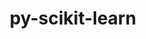 ---
title: "py-scikit-learn"
layout: cache
categories: [package, develop]
meta: {"compilers": ["apple-clang@=16.0.0", "gcc@=11.4.0", "gcc@=13.2.0", "oneapi@=2024.2.1"], "num_specs": 126, "num_specs_by_stack": {"e4s": 24, "e4s-oneapi": 16, "ml-darwin-aarch64-mps": 24, "ml-linux-aarch64-cpu": 22, "ml-linux-aarch64-cuda": 22, "ml-linux-x86_64-cpu": 24, "ml-linux-x86_64-cuda": 24, "ml-linux-x86_64-rocm": 16, "root": 126}, "oss": ["sequoia", "ubuntu22.04", "ubuntu24.04"], "platforms": ["darwin", "linux"], "stacks": ["e4s", "e4s-oneapi", "ml-darwin-aarch64-mps", "ml-linux-aarch64-cpu", "ml-linux-aarch64-cuda", "ml-linux-x86_64-cpu", "ml-linux-x86_64-cuda", "ml-linux-x86_64-rocm", "root"], "targets": ["aarch64", "x86_64_v3"], "versions": ["1.2.2", "1.6.1"]}
spec_details: [{"compiler": "gcc@=11.4.0", "hash": "24kaewkrbqungdzgtocghqn7dtde4lya", "os": "ubuntu22.04", "platform": "linux", "size": "-", "stacks": ["e4s", "root"], "target": "x86_64_v3", "variants": ["build_system=python_pip"], "versions": ["1.6.1"]}, {"compiler": "gcc@=13.2.0", "hash": "2eo5ymqwegkylimkyxwt6df3zxye675y", "os": "ubuntu24.04", "platform": "linux", "size": "-", "stacks": ["root"], "target": "x86_64_v3", "variants": ["build_system=python_pip"], "versions": ["1.6.1"]}, {"compiler": "gcc@=13.2.0", "hash": "2udy2m3rnuu5wijwarewylgdq24nn3hx", "os": "ubuntu24.04", "platform": "linux", "size": "-", "stacks": ["ml-linux-aarch64-cpu", "ml-linux-aarch64-cuda", "root"], "target": "aarch64", "variants": ["build_system=python_pip"], "versions": ["1.2.2"]}, {"compiler": "oneapi@=2024.2.1", "hash": "2uopnvyqpiccovbhlacq2y464iuelion", "os": "ubuntu22.04", "platform": "linux", "size": "-", "stacks": ["e4s-oneapi", "root"], "target": "x86_64_v3", "variants": ["build_system=python_pip"], "versions": ["1.6.1"]}, {"compiler": "apple-clang@=16.0.0", "hash": "33br6ynk65oecditu6yttlhoraes24sn", "os": "sequoia", "platform": "darwin", "size": "-", "stacks": ["ml-darwin-aarch64-mps", "root"], "target": "aarch64", "variants": ["build_system=python_pip"], "versions": ["1.6.1"]}, {"compiler": "apple-clang@=16.0.0", "hash": "3ki35db2avflnjkh3vp33pkh4s5yhfvh", "os": "sequoia", "platform": "darwin", "size": "-", "stacks": ["ml-darwin-aarch64-mps", "root"], "target": "aarch64", "variants": ["build_system=python_pip"], "versions": ["1.2.2"]}, {"compiler": "gcc@=11.4.0", "hash": "46w66cfnjhm5pba2xhhhlcju635lfjwn", "os": "ubuntu22.04", "platform": "linux", "size": "-", "stacks": ["e4s", "root"], "target": "x86_64_v3", "variants": ["build_system=python_pip"], "versions": ["1.6.1"]}, {"compiler": "gcc@=11.4.0", "hash": "4esj3qfmsb24af74rby5nelvqha6rqx6", "os": "ubuntu22.04", "platform": "linux", "size": "-", "stacks": ["e4s", "root"], "target": "x86_64_v3", "variants": ["build_system=python_pip"], "versions": ["1.6.1"]}, {"compiler": "gcc@=13.2.0", "hash": "4piaxrskji7x4z4rj344323dv4dlv66w", "os": "ubuntu24.04", "platform": "linux", "size": "-", "stacks": ["ml-linux-x86_64-cpu", "ml-linux-x86_64-cuda", "ml-linux-x86_64-rocm", "root"], "target": "x86_64_v3", "variants": ["build_system=python_pip"], "versions": ["1.2.2"]}, {"compiler": "gcc@=11.4.0", "hash": "4pitx5fztmbcy5awpvwoowjtyzsizgto", "os": "ubuntu22.04", "platform": "linux", "size": "-", "stacks": ["e4s", "root"], "target": "x86_64_v3", "variants": ["build_system=python_pip"], "versions": ["1.6.1"]}, {"compiler": "gcc@=13.2.0", "hash": "4vkznj64ukm5qgcgdfdonet7nz3d4gmb", "os": "ubuntu24.04", "platform": "linux", "size": "-", "stacks": ["ml-linux-aarch64-cpu", "ml-linux-aarch64-cuda", "root"], "target": "aarch64", "variants": ["build_system=python_pip"], "versions": ["1.6.1"]}, {"compiler": "apple-clang@=16.0.0", "hash": "5fzwxyihrqrdpjvl64crpgpctpge2ezk", "os": "sequoia", "platform": "darwin", "size": "-", "stacks": ["ml-darwin-aarch64-mps", "root"], "target": "aarch64", "variants": ["build_system=python_pip"], "versions": ["1.2.2"]}, {"compiler": "gcc@=13.2.0", "hash": "5yhqp4g2tuypxrh4i6joikhn6iad22hz", "os": "ubuntu24.04", "platform": "linux", "size": "-", "stacks": ["ml-linux-aarch64-cpu", "ml-linux-aarch64-cuda", "root"], "target": "aarch64", "variants": ["build_system=python_pip"], "versions": ["1.2.2"]}, {"compiler": "gcc@=11.4.0", "hash": "64s6xqiz4def2rnr4hcciagv3bfs5org", "os": "ubuntu22.04", "platform": "linux", "size": "-", "stacks": ["e4s", "root"], "target": "x86_64_v3", "variants": ["build_system=python_pip"], "versions": ["1.6.1"]}, {"compiler": "gcc@=13.2.0", "hash": "6t5lpxbpf5mavwyxbmyuhnbyxnzdfdxd", "os": "ubuntu24.04", "platform": "linux", "size": "-", "stacks": ["ml-linux-x86_64-cpu", "ml-linux-x86_64-cuda", "ml-linux-x86_64-rocm", "root"], "target": "x86_64_v3", "variants": ["build_system=python_pip"], "versions": ["1.2.2"]}, {"compiler": "gcc@=13.2.0", "hash": "7ctqxzyw46lyyduufz4qazw7m57ohzve", "os": "ubuntu24.04", "platform": "linux", "size": "-", "stacks": ["ml-linux-aarch64-cpu", "ml-linux-aarch64-cuda", "root"], "target": "aarch64", "variants": ["build_system=python_pip"], "versions": ["1.6.1"]}, {"compiler": "apple-clang@=16.0.0", "hash": "7do267iqjuh3qvtbgcex4i4llnksehav", "os": "sequoia", "platform": "darwin", "size": "-", "stacks": ["root"], "target": "aarch64", "variants": ["build_system=python_pip"], "versions": ["1.6.1"]}, {"compiler": "apple-clang@=16.0.0", "hash": "7dszh5welz7ymqrxmowtw6ljlftigqgl", "os": "sequoia", "platform": "darwin", "size": "-", "stacks": ["ml-darwin-aarch64-mps", "root"], "target": "aarch64", "variants": ["build_system=python_pip"], "versions": ["1.2.2"]}, {"compiler": "gcc@=13.2.0", "hash": "7gqa52b244ihqvxqhqluo2hjk6tbhmll", "os": "ubuntu24.04", "platform": "linux", "size": "-", "stacks": ["ml-linux-x86_64-cpu", "ml-linux-x86_64-cuda", "ml-linux-x86_64-rocm", "root"], "target": "x86_64_v3", "variants": ["build_system=python_pip"], "versions": ["1.6.1"]}, {"compiler": "oneapi@=2024.2.1", "hash": "a76g2s37nrkqzf7yptpdmqwrebvyb2gu", "os": "ubuntu22.04", "platform": "linux", "size": "-", "stacks": ["e4s-oneapi", "root"], "target": "x86_64_v3", "variants": ["build_system=python_pip"], "versions": ["1.6.1"]}, {"compiler": "gcc@=13.2.0", "hash": "ac3k7kioxorw2ol6e7ykzgl3rl7w2gyo", "os": "ubuntu24.04", "platform": "linux", "size": "-", "stacks": ["ml-linux-x86_64-cpu", "ml-linux-x86_64-cuda", "ml-linux-x86_64-rocm", "root"], "target": "x86_64_v3", "variants": ["build_system=python_pip"], "versions": ["1.6.1"]}, {"compiler": "oneapi@=2024.2.1", "hash": "auelsgzli6uw7mlsxo4kjx4e2wcbspdm", "os": "ubuntu22.04", "platform": "linux", "size": "-", "stacks": ["e4s-oneapi", "root"], "target": "x86_64_v3", "variants": ["build_system=python_pip"], "versions": ["1.6.1"]}, {"compiler": "gcc@=11.4.0", "hash": "ayjftsxhbogyjrh624h2viie7vhqzs7x", "os": "ubuntu22.04", "platform": "linux", "size": "-", "stacks": ["e4s", "root"], "target": "x86_64_v3", "variants": ["build_system=python_pip"], "versions": ["1.6.1"]}, {"compiler": "gcc@=13.2.0", "hash": "az7evml6rx5st4vrgsvaqb6s7ieiuy3k", "os": "ubuntu24.04", "platform": "linux", "size": "-", "stacks": ["ml-linux-aarch64-cpu", "ml-linux-aarch64-cuda", "root"], "target": "aarch64", "variants": ["build_system=python_pip"], "versions": ["1.6.1"]}, {"compiler": "apple-clang@=16.0.0", "hash": "b3q6iqbrcsvnvl3p5naprlw3tjr6nidj", "os": "sequoia", "platform": "darwin", "size": "-", "stacks": ["ml-darwin-aarch64-mps", "root"], "target": "aarch64", "variants": ["build_system=python_pip"], "versions": ["1.6.1"]}, {"compiler": "gcc@=13.2.0", "hash": "b6q7qqzr454hvv5gozm374e5whqrafn5", "os": "ubuntu24.04", "platform": "linux", "size": "-", "stacks": ["ml-linux-x86_64-cpu", "ml-linux-x86_64-cuda", "ml-linux-x86_64-rocm", "root"], "target": "x86_64_v3", "variants": ["build_system=python_pip"], "versions": ["1.2.2"]}, {"compiler": "gcc@=13.2.0", "hash": "baqrzfsgz4fsjeur267pgc4eagtl25jr", "os": "ubuntu24.04", "platform": "linux", "size": "-", "stacks": ["ml-linux-x86_64-cpu", "ml-linux-x86_64-cuda", "root"], "target": "x86_64_v3", "variants": ["build_system=python_pip"], "versions": ["1.6.1"]}, {"compiler": "gcc@=13.2.0", "hash": "biwgwq2uvgbiomoy5cd7rwnvdms7jbvp", "os": "ubuntu24.04", "platform": "linux", "size": "-", "stacks": ["ml-linux-aarch64-cpu", "ml-linux-aarch64-cuda", "root"], "target": "aarch64", "variants": ["build_system=python_pip"], "versions": ["1.2.2"]}, {"compiler": "gcc@=11.4.0", "hash": "bnzzayjehbhib5azilvga7eos3ktu3xb", "os": "ubuntu22.04", "platform": "linux", "size": "-", "stacks": ["e4s", "root"], "target": "x86_64_v3", "variants": ["build_system=python_pip"], "versions": ["1.6.1"]}, {"compiler": "gcc@=13.2.0", "hash": "bygp6rygcjo4siak2mj5h25gapxkqncd", "os": "ubuntu24.04", "platform": "linux", "size": "-", "stacks": ["ml-linux-x86_64-cpu", "ml-linux-x86_64-cuda", "ml-linux-x86_64-rocm", "root"], "target": "x86_64_v3", "variants": ["build_system=python_pip"], "versions": ["1.2.2"]}, {"compiler": "gcc@=11.4.0", "hash": "cphrj4urlbsk2wttqxcwifd5dmf5qr5v", "os": "ubuntu22.04", "platform": "linux", "size": "-", "stacks": ["e4s", "root"], "target": "x86_64_v3", "variants": ["build_system=python_pip"], "versions": ["1.6.1"]}, {"compiler": "oneapi@=2024.2.1", "hash": "crznhftqcdib7c6i33drpqtlmlund57j", "os": "ubuntu22.04", "platform": "linux", "size": "-", "stacks": ["e4s-oneapi", "root"], "target": "x86_64_v3", "variants": ["build_system=python_pip"], "versions": ["1.6.1"]}, {"compiler": "gcc@=13.2.0", "hash": "cstlg7xucyt63r37rziuq473z7sz2ybs", "os": "ubuntu24.04", "platform": "linux", "size": "-", "stacks": ["ml-linux-aarch64-cpu", "ml-linux-aarch64-cuda", "root"], "target": "aarch64", "variants": ["build_system=python_pip"], "versions": ["1.6.1"]}, {"compiler": "gcc@=13.2.0", "hash": "ctxm2qwgufa426voqy3uycsd7xy36nyz", "os": "ubuntu24.04", "platform": "linux", "size": "-", "stacks": ["ml-linux-aarch64-cpu", "ml-linux-aarch64-cuda", "root"], "target": "aarch64", "variants": ["build_system=python_pip"], "versions": ["1.6.1"]}, {"compiler": "gcc@=13.2.0", "hash": "cvbrfpp6xklqb67hm22eaoiwsnfmpitq", "os": "ubuntu24.04", "platform": "linux", "size": "-", "stacks": ["ml-linux-x86_64-cpu", "ml-linux-x86_64-cuda", "ml-linux-x86_64-rocm", "root"], "target": "x86_64_v3", "variants": ["build_system=python_pip"], "versions": ["1.2.2"]}, {"compiler": "apple-clang@=16.0.0", "hash": "d2acqoprnq2wdiqtnwwhq6gu5aovl3or", "os": "sequoia", "platform": "darwin", "size": "-", "stacks": ["ml-darwin-aarch64-mps", "root"], "target": "aarch64", "variants": ["build_system=python_pip"], "versions": ["1.6.1"]}, {"compiler": "oneapi@=2024.2.1", "hash": "d7bndjdegvxvj4p22b2otk7biv55rucm", "os": "ubuntu22.04", "platform": "linux", "size": "-", "stacks": ["root"], "target": "x86_64_v3", "variants": ["build_system=python_pip"], "versions": ["1.6.1"]}, {"compiler": "apple-clang@=16.0.0", "hash": "dpk232m7y5at2npwxzbdymvyvrrnes2d", "os": "sequoia", "platform": "darwin", "size": "-", "stacks": ["ml-darwin-aarch64-mps", "root"], "target": "aarch64", "variants": ["build_system=python_pip"], "versions": ["1.6.1"]}, {"compiler": "gcc@=13.2.0", "hash": "dzox42lje7li6hn3e3jngygjtlrejdag", "os": "ubuntu24.04", "platform": "linux", "size": "-", "stacks": ["ml-linux-aarch64-cpu", "ml-linux-aarch64-cuda", "root"], "target": "aarch64", "variants": ["build_system=python_pip"], "versions": ["1.2.2"]}, {"compiler": "apple-clang@=16.0.0", "hash": "e4qffl3hmijqgoxl3pp3x3d3qn2fn2k3", "os": "sequoia", "platform": "darwin", "size": "-", "stacks": ["ml-darwin-aarch64-mps", "root"], "target": "aarch64", "variants": ["build_system=python_pip"], "versions": ["1.6.1"]}, {"compiler": "apple-clang@=16.0.0", "hash": "ejxdohqnl2e2hlcdssrt77y3xjvd3ewr", "os": "sequoia", "platform": "darwin", "size": "-", "stacks": ["ml-darwin-aarch64-mps", "root"], "target": "aarch64", "variants": ["build_system=python_pip"], "versions": ["1.6.1"]}, {"compiler": "gcc@=13.2.0", "hash": "elkgm67vlvtoikhhchw557dkt52cb5wz", "os": "ubuntu24.04", "platform": "linux", "size": "-", "stacks": ["root"], "target": "x86_64_v3", "variants": ["build_system=python_pip"], "versions": ["1.6.1"]}, {"compiler": "gcc@=13.2.0", "hash": "eq5hyx72wzgkcumkdqzq4c3wozdpeudr", "os": "ubuntu24.04", "platform": "linux", "size": "-", "stacks": ["ml-linux-aarch64-cpu", "root"], "target": "aarch64", "variants": ["build_system=python_pip"], "versions": ["1.2.2"]}, {"compiler": "gcc@=13.2.0", "hash": "ervhsaygl32d3ztvdhm5qadohinumqdf", "os": "ubuntu24.04", "platform": "linux", "size": "-", "stacks": ["ml-linux-aarch64-cpu", "ml-linux-aarch64-cuda", "root"], "target": "aarch64", "variants": ["build_system=python_pip"], "versions": ["1.6.1"]}, {"compiler": "gcc@=11.4.0", "hash": "fbvj4kqw7s7avhppwuzb63fht4jcfgsf", "os": "ubuntu22.04", "platform": "linux", "size": "-", "stacks": ["e4s", "root"], "target": "x86_64_v3", "variants": ["build_system=python_pip"], "versions": ["1.6.1"]}, {"compiler": "gcc@=13.2.0", "hash": "fgf3yoxhwfr2mlm7vxzc53qjmpk5cxhb", "os": "ubuntu24.04", "platform": "linux", "size": "-", "stacks": ["ml-linux-x86_64-cpu", "ml-linux-x86_64-cuda", "root"], "target": "x86_64_v3", "variants": ["build_system=python_pip"], "versions": ["1.6.1"]}, {"compiler": "gcc@=13.2.0", "hash": "fsfxuql6mkkye4fjbygqqb3uf25hllsm", "os": "ubuntu24.04", "platform": "linux", "size": "-", "stacks": ["ml-linux-aarch64-cpu", "ml-linux-aarch64-cuda", "root"], "target": "aarch64", "variants": ["build_system=python_pip"], "versions": ["1.6.1"]}, {"compiler": "gcc@=11.4.0", "hash": "fuvrc775i7zrj2zr3pj62gtjqxfmhibh", "os": "ubuntu22.04", "platform": "linux", "size": "-", "stacks": ["root"], "target": "x86_64_v3", "variants": ["build_system=python_pip"], "versions": ["1.6.1"]}, {"compiler": "gcc@=11.4.0", "hash": "g2uas6lkqw3mgitvb4cirv4trqixveyj", "os": "ubuntu22.04", "platform": "linux", "size": "-", "stacks": ["e4s", "root"], "target": "x86_64_v3", "variants": ["build_system=python_pip"], "versions": ["1.6.1"]}, {"compiler": "gcc@=13.2.0", "hash": "g4v37qebtbgd3x6l3q3snlkkbmtqy2eb", "os": "ubuntu24.04", "platform": "linux", "size": "-", "stacks": ["ml-linux-x86_64-cpu", "ml-linux-x86_64-cuda", "ml-linux-x86_64-rocm", "root"], "target": "x86_64_v3", "variants": ["build_system=python_pip"], "versions": ["1.6.1"]}, {"compiler": "gcc@=11.4.0", "hash": "gjptff2dmluys2zoh3lf2sbctc4nd7fd", "os": "ubuntu22.04", "platform": "linux", "size": "-", "stacks": ["e4s", "root"], "target": "x86_64_v3", "variants": ["build_system=python_pip"], "versions": ["1.6.1"]}, {"compiler": "gcc@=11.4.0", "hash": "guhkgp4zfgpfzpkcfwcsmduqfdt6tcoy", "os": "ubuntu22.04", "platform": "linux", "size": "-", "stacks": ["e4s", "root"], "target": "x86_64_v3", "variants": ["build_system=python_pip"], "versions": ["1.6.1"]}, {"compiler": "gcc@=11.4.0", "hash": "gznr6y2yzy5z76ggtnodrn6eeuob3tqj", "os": "ubuntu22.04", "platform": "linux", "size": "-", "stacks": ["e4s", "root"], "target": "x86_64_v3", "variants": ["build_system=python_pip"], "versions": ["1.6.1"]}, {"compiler": "gcc@=13.2.0", "hash": "hayw3cvivlyywgb7qc56kshvukxpf2dt", "os": "ubuntu24.04", "platform": "linux", "size": "-", "stacks": ["ml-linux-x86_64-cpu", "ml-linux-x86_64-cuda", "ml-linux-x86_64-rocm", "root"], "target": "x86_64_v3", "variants": ["build_system=python_pip"], "versions": ["1.2.2"]}, {"compiler": "gcc@=11.4.0", "hash": "hjgnivatvk5h3zfw6uedod5ztvmot6vm", "os": "ubuntu22.04", "platform": "linux", "size": "-", "stacks": ["e4s", "root"], "target": "x86_64_v3", "variants": ["build_system=python_pip"], "versions": ["1.6.1"]}, {"compiler": "apple-clang@=16.0.0", "hash": "i3eciu6u5li7ohsnv2f2pgzudyn3hem7", "os": "sequoia", "platform": "darwin", "size": "-", "stacks": ["ml-darwin-aarch64-mps", "root"], "target": "aarch64", "variants": ["build_system=python_pip"], "versions": ["1.6.1"]}, {"compiler": "apple-clang@=16.0.0", "hash": "igab6uuyttk7siwi3c5agsseeeofc3gz", "os": "sequoia", "platform": "darwin", "size": "-", "stacks": ["ml-darwin-aarch64-mps", "root"], "target": "aarch64", "variants": ["build_system=python_pip"], "versions": ["1.6.1"]}, {"compiler": "apple-clang@=16.0.0", "hash": "imm2ch3ars7jkcttwzngqizxmbndowca", "os": "sequoia", "platform": "darwin", "size": "-", "stacks": ["ml-darwin-aarch64-mps", "root"], "target": "aarch64", "variants": ["build_system=python_pip"], "versions": ["1.2.2"]}, {"compiler": "apple-clang@=16.0.0", "hash": "j2odyw4fpgrcxbfwsa6hx4wkqqkpmq3z", "os": "sequoia", "platform": "darwin", "size": "-", "stacks": ["ml-darwin-aarch64-mps", "root"], "target": "aarch64", "variants": ["build_system=python_pip"], "versions": ["1.6.1"]}, {"compiler": "apple-clang@=16.0.0", "hash": "j3cnexozrkfvmmlgiwegndemqo4oadah", "os": "sequoia", "platform": "darwin", "size": "-", "stacks": ["ml-darwin-aarch64-mps", "root"], "target": "aarch64", "variants": ["build_system=python_pip"], "versions": ["1.6.1"]}, {"compiler": "gcc@=13.2.0", "hash": "j7qiejtrau3wcfrmfkhxve6qiep5tzlc", "os": "ubuntu24.04", "platform": "linux", "size": "-", "stacks": ["ml-linux-x86_64-cpu", "ml-linux-x86_64-cuda", "ml-linux-x86_64-rocm", "root"], "target": "x86_64_v3", "variants": ["build_system=python_pip"], "versions": ["1.6.1"]}, {"compiler": "gcc@=13.2.0", "hash": "jgtiwyo3xnxnyxuw46nuribkror5td3n", "os": "ubuntu24.04", "platform": "linux", "size": "-", "stacks": ["ml-linux-x86_64-cpu", "ml-linux-x86_64-cuda", "ml-linux-x86_64-rocm", "root"], "target": "x86_64_v3", "variants": ["build_system=python_pip"], "versions": ["1.6.1"]}, {"compiler": "gcc@=11.4.0", "hash": "jxvpwgmzlaadxsm73xihrutkbnbk5wly", "os": "ubuntu22.04", "platform": "linux", "size": "-", "stacks": ["e4s", "root"], "target": "x86_64_v3", "variants": ["build_system=python_pip"], "versions": ["1.6.1"]}, {"compiler": "oneapi@=2024.2.1", "hash": "jzl2e2nlauidi3c6se4tdsqroyboynyd", "os": "ubuntu22.04", "platform": "linux", "size": "-", "stacks": ["e4s-oneapi", "root"], "target": "x86_64_v3", "variants": ["build_system=python_pip"], "versions": ["1.6.1"]}, {"compiler": "gcc@=11.4.0", "hash": "k6jumrw5czwrpt7j2h66og6ykxqcogli", "os": "ubuntu22.04", "platform": "linux", "size": "-", "stacks": ["root"], "target": "x86_64_v3", "variants": ["build_system=python_pip"], "versions": ["1.6.1"]}, {"compiler": "gcc@=11.4.0", "hash": "kc5hpc4zjupizwlk6u63z4gqcfxafn7r", "os": "ubuntu22.04", "platform": "linux", "size": "-", "stacks": ["root"], "target": "x86_64_v3", "variants": ["build_system=python_pip"], "versions": ["1.6.1"]}, {"compiler": "gcc@=13.2.0", "hash": "kfcztbtssheerw4uoznwqxiaqrbl3j5z", "os": "ubuntu24.04", "platform": "linux", "size": "-", "stacks": ["ml-linux-x86_64-cpu", "ml-linux-x86_64-cuda", "ml-linux-x86_64-rocm", "root"], "target": "x86_64_v3", "variants": ["build_system=python_pip"], "versions": ["1.2.2"]}, {"compiler": "oneapi@=2024.2.1", "hash": "l7du6dhhdp7g7qzcy6lxnwmm5uomlfpb", "os": "ubuntu22.04", "platform": "linux", "size": "-", "stacks": ["e4s-oneapi", "root"], "target": "x86_64_v3", "variants": ["build_system=python_pip"], "versions": ["1.6.1"]}, {"compiler": "gcc@=11.4.0", "hash": "lklkgz2eedxjotbw4bpws6jxdiqprndo", "os": "ubuntu22.04", "platform": "linux", "size": "-", "stacks": ["e4s", "root"], "target": "x86_64_v3", "variants": ["build_system=python_pip"], "versions": ["1.6.1"]}, {"compiler": "gcc@=11.4.0", "hash": "lo6xcvelfjwvezj34jvqz7s5cl3dkekq", "os": "ubuntu22.04", "platform": "linux", "size": "-", "stacks": ["e4s", "root"], "target": "x86_64_v3", "variants": ["build_system=python_pip"], "versions": ["1.6.1"]}, {"compiler": "gcc@=13.2.0", "hash": "m5lgwkzzkn6qrfsqtw43jr4x2c6pxi3h", "os": "ubuntu24.04", "platform": "linux", "size": "-", "stacks": ["ml-linux-aarch64-cpu", "ml-linux-aarch64-cuda", "root"], "target": "aarch64", "variants": ["build_system=python_pip"], "versions": ["1.6.1"]}, {"compiler": "gcc@=13.2.0", "hash": "mcsmkitojcqex76cahcjnuhgqdyaljqj", "os": "ubuntu24.04", "platform": "linux", "size": "-", "stacks": ["root"], "target": "aarch64", "variants": ["build_system=python_pip"], "versions": ["1.6.1"]}, {"compiler": "apple-clang@=16.0.0", "hash": "mmoq4ipo2b536ck5lfcgksgslnvrlu5o", "os": "sequoia", "platform": "darwin", "size": "-", "stacks": ["root"], "target": "aarch64", "variants": ["build_system=python_pip"], "versions": ["1.6.1"]}, {"compiler": "apple-clang@=16.0.0", "hash": "mnxhvzmcvtssfvl3fwfvfwtatecdj5ui", "os": "sequoia", "platform": "darwin", "size": "-", "stacks": ["ml-darwin-aarch64-mps", "root"], "target": "aarch64", "variants": ["build_system=python_pip"], "versions": ["1.6.1"]}, {"compiler": "apple-clang@=16.0.0", "hash": "mqfynjuppmhuiyv56adskkvbo6oxh2sx", "os": "sequoia", "platform": "darwin", "size": "-", "stacks": ["ml-darwin-aarch64-mps", "root"], "target": "aarch64", "variants": ["build_system=python_pip"], "versions": ["1.6.1"]}, {"compiler": "gcc@=13.2.0", "hash": "mspmjwoj3vmy5xlp5a7tcxdlj55miozs", "os": "ubuntu24.04", "platform": "linux", "size": "-", "stacks": ["ml-linux-x86_64-cpu", "ml-linux-x86_64-cuda", "root"], "target": "x86_64_v3", "variants": ["build_system=python_pip"], "versions": ["1.6.1"]}, {"compiler": "gcc@=11.4.0", "hash": "mtyl6dlnjoqnp2kncxi6mtqrbb2237mk", "os": "ubuntu22.04", "platform": "linux", "size": "-", "stacks": ["e4s", "root"], "target": "x86_64_v3", "variants": ["build_system=python_pip"], "versions": ["1.6.1"]}, {"compiler": "oneapi@=2024.2.1", "hash": "mwhk35wrct55dean3ywtkgwh6z3scif7", "os": "ubuntu22.04", "platform": "linux", "size": "-", "stacks": ["e4s-oneapi", "root"], "target": "x86_64_v3", "variants": ["build_system=python_pip"], "versions": ["1.6.1"]}, {"compiler": "gcc@=13.2.0", "hash": "niwjve6eudunmxx2ftc46qxim4u2aaf6", "os": "ubuntu24.04", "platform": "linux", "size": "-", "stacks": ["ml-linux-aarch64-cpu", "ml-linux-aarch64-cuda", "root"], "target": "aarch64", "variants": ["build_system=python_pip"], "versions": ["1.6.1"]}, {"compiler": "oneapi@=2024.2.1", "hash": "ofsuvhi7fly6cyiyboemkpj6gaegi5i3", "os": "ubuntu22.04", "platform": "linux", "size": "-", "stacks": ["e4s-oneapi", "root"], "target": "x86_64_v3", "variants": ["build_system=python_pip"], "versions": ["1.6.1"]}, {"compiler": "apple-clang@=16.0.0", "hash": "okaa74pd6rpvejg46vmff7zggbf752fl", "os": "sequoia", "platform": "darwin", "size": "-", "stacks": ["ml-darwin-aarch64-mps", "root"], "target": "aarch64", "variants": ["build_system=python_pip"], "versions": ["1.2.2"]}, {"compiler": "gcc@=13.2.0", "hash": "old5ycovgnhvnqwb5duvv5dpwktaji2i", "os": "ubuntu24.04", "platform": "linux", "size": "-", "stacks": ["ml-linux-aarch64-cpu", "ml-linux-aarch64-cuda", "root"], "target": "aarch64", "variants": ["build_system=python_pip"], "versions": ["1.6.1"]}, {"compiler": "oneapi@=2024.2.1", "hash": "olgxwphbzk7bztyufxagpz5jcbfzednp", "os": "ubuntu22.04", "platform": "linux", "size": "-", "stacks": ["e4s-oneapi", "root"], "target": "x86_64_v3", "variants": ["build_system=python_pip"], "versions": ["1.6.1"]}, {"compiler": "apple-clang@=16.0.0", "hash": "onxkqbruehotrljyo6fk3qpbzlqht4k6", "os": "sequoia", "platform": "darwin", "size": "-", "stacks": ["ml-darwin-aarch64-mps", "root"], "target": "aarch64", "variants": ["build_system=python_pip"], "versions": ["1.2.2"]}, {"compiler": "oneapi@=2024.2.1", "hash": "ory6fdczgx223rgqlufxibxh346qenqn", "os": "ubuntu22.04", "platform": "linux", "size": "-", "stacks": ["e4s-oneapi", "root"], "target": "x86_64_v3", "variants": ["build_system=python_pip"], "versions": ["1.6.1"]}, {"compiler": "gcc@=13.2.0", "hash": "p2drvujplanikdmojjblaki54eohhv2e", "os": "ubuntu24.04", "platform": "linux", "size": "-", "stacks": ["ml-linux-x86_64-cpu", "ml-linux-x86_64-cuda", "root"], "target": "x86_64_v3", "variants": ["build_system=python_pip"], "versions": ["1.6.1"]}, {"compiler": "gcc@=11.4.0", "hash": "p5m5qtyht6js4fsgw6oriha5s4qrgukl", "os": "ubuntu22.04", "platform": "linux", "size": "-", "stacks": ["e4s", "root"], "target": "x86_64_v3", "variants": ["build_system=python_pip"], "versions": ["1.6.1"]}, {"compiler": "gcc@=13.2.0", "hash": "p6aeqdef5xt5ekgifxbxlr7c2iqsdv2c", "os": "ubuntu24.04", "platform": "linux", "size": "-", "stacks": ["ml-linux-aarch64-cpu", "root"], "target": "aarch64", "variants": ["build_system=python_pip"], "versions": ["1.6.1"]}, {"compiler": "gcc@=13.2.0", "hash": "pllacu34detuvqguu445xcnfpizi2idq", "os": "ubuntu24.04", "platform": "linux", "size": "-", "stacks": ["ml-linux-x86_64-cpu", "ml-linux-x86_64-cuda", "ml-linux-x86_64-rocm", "root"], "target": "x86_64_v3", "variants": ["build_system=python_pip"], "versions": ["1.6.1"]}, {"compiler": "gcc@=13.2.0", "hash": "pqszftoenlq23lka6vjgmcldhdsuubhb", "os": "ubuntu24.04", "platform": "linux", "size": "-", "stacks": ["ml-linux-aarch64-cpu", "ml-linux-aarch64-cuda", "root"], "target": "aarch64", "variants": ["build_system=python_pip"], "versions": ["1.2.2"]}, {"compiler": "gcc@=13.2.0", "hash": "q342iwzlnhsfyp7hc4saqbjwbtlsuigy", "os": "ubuntu24.04", "platform": "linux", "size": "-", "stacks": ["root"], "target": "aarch64", "variants": ["build_system=python_pip"], "versions": ["1.2.2"]}, {"compiler": "apple-clang@=16.0.0", "hash": "q3vzkbrru43l7nxc5wgfronn4aggtwy6", "os": "sequoia", "platform": "darwin", "size": "-", "stacks": ["ml-darwin-aarch64-mps", "root"], "target": "aarch64", "variants": ["build_system=python_pip"], "versions": ["1.6.1"]}, {"compiler": "oneapi@=2024.2.1", "hash": "qwaunpm4god4lybowzkp6vketo427j45", "os": "ubuntu22.04", "platform": "linux", "size": "-", "stacks": ["e4s-oneapi", "root"], "target": "x86_64_v3", "variants": ["build_system=python_pip"], "versions": ["1.6.1"]}, {"compiler": "gcc@=13.2.0", "hash": "rhhs3to7dusnxf76noo2s5dteo3cqgp3", "os": "ubuntu24.04", "platform": "linux", "size": "-", "stacks": ["ml-linux-x86_64-cpu", "ml-linux-x86_64-cuda", "root"], "target": "x86_64_v3", "variants": ["build_system=python_pip"], "versions": ["1.6.1"]}, {"compiler": "apple-clang@=16.0.0", "hash": "rkehvig7le4ifny4jydo7s6fxkwxjakn", "os": "sequoia", "platform": "darwin", "size": "-", "stacks": ["ml-darwin-aarch64-mps", "root"], "target": "aarch64", "variants": ["build_system=python_pip"], "versions": ["1.6.1"]}, {"compiler": "gcc@=13.2.0", "hash": "rmxlopqu5qa34xcrdnlhxhvdvlvbczus", "os": "ubuntu24.04", "platform": "linux", "size": "-", "stacks": ["ml-linux-x86_64-cpu", "ml-linux-x86_64-cuda", "ml-linux-x86_64-rocm", "root"], "target": "x86_64_v3", "variants": ["build_system=python_pip"], "versions": ["1.6.1"]}, {"compiler": "gcc@=13.2.0", "hash": "roqpirmegraccy7cepnnvaykfxalxekh", "os": "ubuntu24.04", "platform": "linux", "size": "-", "stacks": ["ml-linux-aarch64-cpu", "ml-linux-aarch64-cuda", "root"], "target": "aarch64", "variants": ["build_system=python_pip"], "versions": ["1.6.1"]}, {"compiler": "gcc@=13.2.0", "hash": "se3sh4t3bmchafg2wmsw7moiykrw4qh2", "os": "ubuntu24.04", "platform": "linux", "size": "-", "stacks": ["ml-linux-x86_64-cpu", "ml-linux-x86_64-cuda", "ml-linux-x86_64-rocm", "root"], "target": "x86_64_v3", "variants": ["build_system=python_pip"], "versions": ["1.2.2"]}, {"compiler": "apple-clang@=16.0.0", "hash": "sjx4bjajzmdjor5ckk537llcehy6urwi", "os": "sequoia", "platform": "darwin", "size": "-", "stacks": ["ml-darwin-aarch64-mps", "root"], "target": "aarch64", "variants": ["build_system=python_pip"], "versions": ["1.6.1"]}, {"compiler": "gcc@=13.2.0", "hash": "slnjmhatm7fhicy32g5krcx2rdzfudg3", "os": "ubuntu24.04", "platform": "linux", "size": "-", "stacks": ["ml-linux-x86_64-cpu", "ml-linux-x86_64-cuda", "ml-linux-x86_64-rocm", "root"], "target": "x86_64_v3", "variants": ["build_system=python_pip"], "versions": ["1.6.1"]}, {"compiler": "gcc@=13.2.0", "hash": "sqy4aspsivsvwnpfqojhfil4l3u4bjvv", "os": "ubuntu24.04", "platform": "linux", "size": "-", "stacks": ["ml-linux-aarch64-cpu", "ml-linux-aarch64-cuda", "root"], "target": "aarch64", "variants": ["build_system=python_pip"], "versions": ["1.2.2"]}, {"compiler": "gcc@=13.2.0", "hash": "t4gh45u5fkavbtvj537bjxw5n7xin3hc", "os": "ubuntu24.04", "platform": "linux", "size": "-", "stacks": ["ml-linux-aarch64-cpu", "ml-linux-aarch64-cuda", "root"], "target": "aarch64", "variants": ["build_system=python_pip"], "versions": ["1.6.1"]}, {"compiler": "gcc@=11.4.0", "hash": "t5e5f7xbdao4gnq4sol7roh75n2qmf6p", "os": "ubuntu22.04", "platform": "linux", "size": "-", "stacks": ["e4s", "root"], "target": "x86_64_v3", "variants": ["build_system=python_pip"], "versions": ["1.6.1"]}, {"compiler": "oneapi@=2024.2.1", "hash": "tzkh2bwjcru5uswchalo2ccktfahvaqi", "os": "ubuntu22.04", "platform": "linux", "size": "-", "stacks": ["e4s-oneapi", "root"], "target": "x86_64_v3", "variants": ["build_system=python_pip"], "versions": ["1.6.1"]}, {"compiler": "apple-clang@=16.0.0", "hash": "u5awba2dg34ejz2mtpafhvmzn7jgsk2d", "os": "sequoia", "platform": "darwin", "size": "-", "stacks": ["ml-darwin-aarch64-mps", "root"], "target": "aarch64", "variants": ["build_system=python_pip"], "versions": ["1.6.1"]}, {"compiler": "gcc@=13.2.0", "hash": "u5d7x4ipqexmrme6rcwj2cbg7ehh26ct", "os": "ubuntu24.04", "platform": "linux", "size": "-", "stacks": ["root"], "target": "aarch64", "variants": ["build_system=python_pip"], "versions": ["1.6.1"]}, {"compiler": "apple-clang@=16.0.0", "hash": "u6rrzn2iqat3kq7lhmxcc35wo3dpf46u", "os": "sequoia", "platform": "darwin", "size": "-", "stacks": ["ml-darwin-aarch64-mps", "root"], "target": "aarch64", "variants": ["build_system=python_pip"], "versions": ["1.2.2"]}, {"compiler": "gcc@=13.2.0", "hash": "u7q73aokgftdz6e2d2lazj73onm42e7h", "os": "ubuntu24.04", "platform": "linux", "size": "-", "stacks": ["ml-linux-aarch64-cuda", "root"], "target": "aarch64", "variants": ["build_system=python_pip"], "versions": ["1.6.1"]}, {"compiler": "apple-clang@=16.0.0", "hash": "v2tf7vbxzdnnmltuvtxipdufer6bfwd7", "os": "sequoia", "platform": "darwin", "size": "-", "stacks": ["root"], "target": "aarch64", "variants": ["build_system=python_pip"], "versions": ["1.2.2"]}, {"compiler": "gcc@=13.2.0", "hash": "veexxytlvgsgbwpcvqlr25h3zrdefiam", "os": "ubuntu24.04", "platform": "linux", "size": "-", "stacks": ["root"], "target": "x86_64_v3", "variants": ["build_system=python_pip"], "versions": ["1.2.2"]}, {"compiler": "oneapi@=2024.2.1", "hash": "vhwagcqufqguprig4igjfmswpjqqf4ad", "os": "ubuntu22.04", "platform": "linux", "size": "-", "stacks": ["e4s-oneapi", "root"], "target": "x86_64_v3", "variants": ["build_system=python_pip"], "versions": ["1.6.1"]}, {"compiler": "gcc@=13.2.0", "hash": "vmvju2dgwhoipexevv27uepy43a5t22u", "os": "ubuntu24.04", "platform": "linux", "size": "-", "stacks": ["ml-linux-aarch64-cpu", "ml-linux-aarch64-cuda", "root"], "target": "aarch64", "variants": ["build_system=python_pip"], "versions": ["1.6.1"]}, {"compiler": "gcc@=13.2.0", "hash": "vpwejonold2ccvd5nznxgiginuk6zr72", "os": "ubuntu24.04", "platform": "linux", "size": "-", "stacks": ["ml-linux-x86_64-cpu", "ml-linux-x86_64-cuda", "root"], "target": "x86_64_v3", "variants": ["build_system=python_pip"], "versions": ["1.6.1"]}, {"compiler": "oneapi@=2024.2.1", "hash": "vshr26pzvb525bqzwk33innkvcd7uwt3", "os": "ubuntu22.04", "platform": "linux", "size": "-", "stacks": ["root"], "target": "x86_64_v3", "variants": ["build_system=python_pip"], "versions": ["1.6.1"]}, {"compiler": "gcc@=13.2.0", "hash": "vzkkj7dfvmppautkh5gpsi7lvi2cqask", "os": "ubuntu24.04", "platform": "linux", "size": "-", "stacks": ["ml-linux-x86_64-cpu", "ml-linux-x86_64-cuda", "root"], "target": "x86_64_v3", "variants": ["build_system=python_pip"], "versions": ["1.6.1"]}, {"compiler": "oneapi@=2024.2.1", "hash": "w3eiz4btp7wbaeddn7aei7oww2gb2rad", "os": "ubuntu22.04", "platform": "linux", "size": "-", "stacks": ["e4s-oneapi", "root"], "target": "x86_64_v3", "variants": ["build_system=python_pip"], "versions": ["1.6.1"]}, {"compiler": "gcc@=11.4.0", "hash": "w44dsn5qn6sfr5n2uevok7hbkavyfgs5", "os": "ubuntu22.04", "platform": "linux", "size": "-", "stacks": ["e4s", "root"], "target": "x86_64_v3", "variants": ["build_system=python_pip"], "versions": ["1.6.1"]}, {"compiler": "oneapi@=2024.2.1", "hash": "wcqy7lnep4t3auengm5weimsmcup5gir", "os": "ubuntu22.04", "platform": "linux", "size": "-", "stacks": ["e4s-oneapi", "root"], "target": "x86_64_v3", "variants": ["build_system=python_pip"], "versions": ["1.6.1"]}, {"compiler": "gcc@=11.4.0", "hash": "xd2rutpakki6gzahik2algbcb3fehohb", "os": "ubuntu22.04", "platform": "linux", "size": "-", "stacks": ["e4s", "root"], "target": "x86_64_v3", "variants": ["build_system=python_pip"], "versions": ["1.6.1"]}, {"compiler": "gcc@=13.2.0", "hash": "xvmyf65qcrsxxg6hkxfxntrjkl43vxjb", "os": "ubuntu24.04", "platform": "linux", "size": "-", "stacks": ["ml-linux-aarch64-cuda", "root"], "target": "aarch64", "variants": ["build_system=python_pip"], "versions": ["1.2.2"]}, {"compiler": "gcc@=13.2.0", "hash": "yf2rqwfbggxps3jm5orxqdysu3hzh55a", "os": "ubuntu24.04", "platform": "linux", "size": "-", "stacks": ["ml-linux-x86_64-cpu", "ml-linux-x86_64-cuda", "root"], "target": "x86_64_v3", "variants": ["build_system=python_pip"], "versions": ["1.6.1"]}, {"compiler": "oneapi@=2024.2.1", "hash": "yvaefqddoivjb3qih5epqxvh6m3wx35e", "os": "ubuntu22.04", "platform": "linux", "size": "-", "stacks": ["e4s-oneapi", "root"], "target": "x86_64_v3", "variants": ["build_system=python_pip"], "versions": ["1.6.1"]}, {"compiler": "gcc@=11.4.0", "hash": "yzulu5pgf6yzcglkerimjb55h66ntpti", "os": "ubuntu22.04", "platform": "linux", "size": "-", "stacks": ["e4s", "root"], "target": "x86_64_v3", "variants": ["build_system=python_pip"], "versions": ["1.6.1"]}, {"compiler": "gcc@=13.2.0", "hash": "z4tb35dshaflckcjsu2zf2amprsvggdd", "os": "ubuntu24.04", "platform": "linux", "size": "-", "stacks": ["ml-linux-aarch64-cpu", "ml-linux-aarch64-cuda", "root"], "target": "aarch64", "variants": ["build_system=python_pip"], "versions": ["1.6.1"]}, {"compiler": "gcc@=11.4.0", "hash": "zijrdgal4t6vgytshn23voknispt7ktn", "os": "ubuntu22.04", "platform": "linux", "size": "-", "stacks": ["e4s", "root"], "target": "x86_64_v3", "variants": ["build_system=python_pip"], "versions": ["1.6.1"]}, {"compiler": "apple-clang@=16.0.0", "hash": "zm7roxcb4rmix6q7mvnyzawonbg7wxex", "os": "sequoia", "platform": "darwin", "size": "-", "stacks": ["ml-darwin-aarch64-mps", "root"], "target": "aarch64", "variants": ["build_system=python_pip"], "versions": ["1.2.2"]}]
---